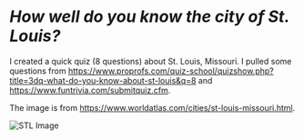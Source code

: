# *How well do you know the city of St. Louis?* 

I created a quick quiz (8 questions) about St. Louis, Missouri. I pulled some questions from https://www.proprofs.com/quiz-school/quizshow.php?title=3dq-what-do-you-know-about-st-louis&q=8 and https://www.funtrivia.com/submitquiz.cfm.

The image is from https://www.worldatlas.com/cities/st-louis-missouri.html.

<img
src="/README Image/St.Louis, Missouri.jpg"
alt="STL Image"
title="City of STL"
style="display: inline-block; margin: 0 auto; max-width: 300px">